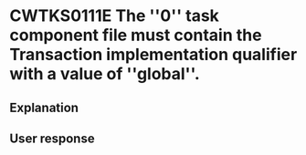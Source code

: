 # CWTKS0111E The ''0'' task component file must contain the Transaction implementation qualifier with a value of ''global''.

## Explanation

## User response